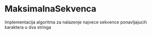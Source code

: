 # MaksimalnaSekvenca
Implementacija algoritma za nalazenje najvece sekvence ponavljajucih karaktera u dva stringa
